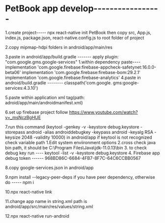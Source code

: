 # PetBook app develop-----------------

1.create project----- 
    npx react-native init PetBook then copy src, App.js, index.js, package.json, react-native.config.js to root folder of project

2.copy mipmap-hdpi folders in android/app/main/res

3.paste in android/app/build.gradle ------- 
    apply plugin: "com.google.gms.google-services"
    1.within dependency paste---- 	
    implementation 'com.google.firebase:firebase-appcheck-safetynet:16.0.0-beta06'
    implementation 'com.google.firebase:firebase-bom:29.2.1'
	implementation 'com.google.firebase:firebase-analytics'
4.paste in android/build.gradle -------- 
    classpath('com.google. gms:google-services:4.3.10')

5.paste within application xml tag(path: adroid/app/main/androidmanifest.xml)
     <meta-data
        android:name="com.google.android.geo.API_KEY"
        android:value="API_KEY"/>

6.set up firebase project follow https://www.youtube.com/watch?v=_msNczBgHUE

7.run this command 
    (keytool -genkey -v -keystore debug.keystore -storepass android -alias androiddebugkey -keypass android -keyalg RSA -keysize 2048 -validity 10000) in android/app
    if keytool is not recognized check variable path
    1.Edit system enviironment options
    2.cross check java bin path, it should be C:\Program Files\Java\jdk-11.0.13\bin
    3. to check debug key run ---- keytool -list -v -keystore debug.keystore
    4. Firebase app debug token ------ 968BD86C-6684-4FB7-8F7C-64C6CCBB0567

8.copy google-services.json in android/app

9.npm install --legacy-peer-deps if you have peer dependency, otherwise do ----- npm i

10.npx react-native link

11.change app name in string.xml path is android/app/src/main/res/values/string.xml

12.npx react-native run-android
